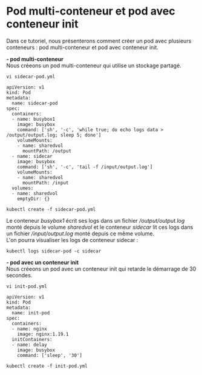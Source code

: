# Pod multi-conteneur et pod avec conteneur init
Dans ce tutoriel, nous présenterons comment créer un pod avec plusieurs conteneurs : pod multi-conteneur et pod avec conteneur init.<br>

**- pod multi-conteneur**<br>
Nous créeons un pod multi-conteneur qui utilise un stockage partagé.

```
vi sidecar-pod.yml
```

```
apiVersion: v1
kind: Pod
metadata:
  name: sidecar-pod
spec:
  containers:
  - name: busybox1
    image: busybox
    command: ['sh', '-c', 'while true; do echo logs data > /output/output.log; sleep 5; done']
    volumeMounts:
    - name: sharedvol
      mountPath: /output
  - name: sidecar
    image: busybox
    command: ['sh', '-c', 'tail -f /input/output.log']
    volumeMounts:
    - name: sharedvol
      mountPath: /input
  volumes:
  - name: sharedvol
    emptyDir: {}
```

```
kubectl create -f sidecar-pod.yml
```

Le conteneur *busybox1* écrit ses logs dans un fichier */output/output.log* monté depuis le volume *sharedvol* et le conteneur *sidecar* lit ces logs dans un fichier */input/output.log* monté depuis ce même volume.<br>
L'on pourra visualiser les logs de conteneur sidecar :
```
kubectl logs sidecar-pod -c sidecar
```

**- pod avec un conteneur init**<br>
Nous créeons un pod avec un conteneur init qui retarde le démarrage de 30 secondes.

```
vi init-pod.yml
```

```
apiVersion: v1
kind: Pod
metadata:
  name: init-pod
spec:
  containers:
  - name: nginx
    image: nginx:1.19.1
  initContainers:
  - name: delay
    image: busybox
    command: ['sleep', '30']
```

```
kubectl create -f init-pod.yml
```